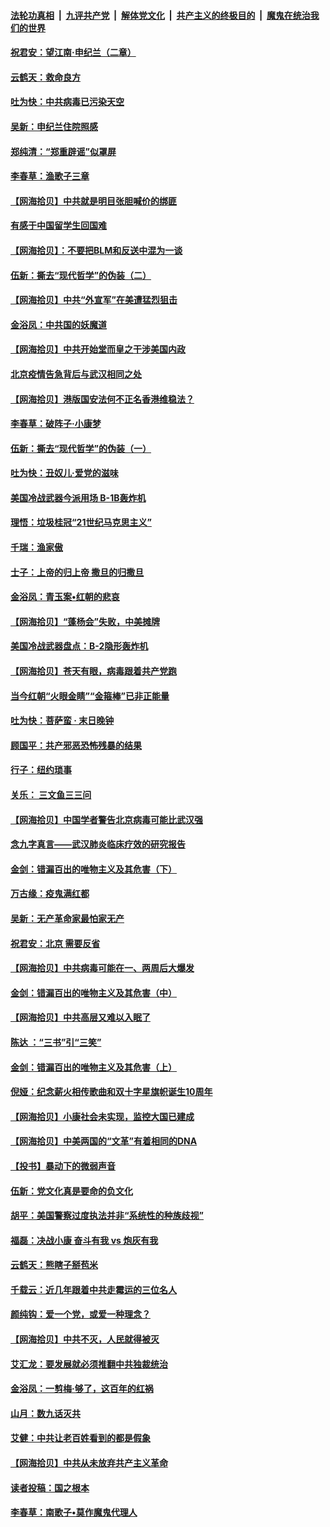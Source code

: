####  [法轮功真相](../../../../basic/blob/master/README.md?t=06281002) &nbsp;|&nbsp; [九评共产党](../../../../9ping.md/blob/master/README.md?t=06281002) &nbsp;|&nbsp; [解体党文化](../../../../jtdwh.md/blob/master/README.md?t=06281002)  &nbsp;|&nbsp; [共产主义的终极目的](../../../../gczydzjmd.md/blob/master/README.md?t=06281002) &nbsp;|&nbsp; [魔鬼在统治我们的世界](../../../../mgztzwmdsj.md/blob/master/README.md?t=06281002) 

#### [祝君安：望江南·申纪兰（二章）](../pages/nsc993/n12216556.md?t=06281002) 

#### [云鹤天：救命良方](../pages/nsc993/n12216543.md?t=06281002) 

#### [吐为快：中共病毒已污染天空](../pages/nsc993/n12215786.md?t=06281002) 

#### [吴新：申纪兰住院照感](../pages/nsc993/n12215730.md?t=06281002) 

#### [郑纯清：“郑重辟谣”似罩屏](../pages/nsc993/n12215700.md?t=06281002) 

#### [李春草：渔歌子三章](../pages/nsc993/n12215653.md?t=06281002) 

#### [【网海拾贝】中共就是明目张胆喊价的绑匪](../pages/nsc993/n12215381.md?t=06281002) 

#### [有感于中国留学生回国难](../pages/nsc993/n12212960.md?t=06281002) 

#### [【网海拾贝】：不要把BLM和反送中混为一谈](../pages/nsc993/n12213076.md?t=06281002) 

#### [伍新：撕去“现代哲学”的伪装（二）](../pages/nsc993/n12211310.md?t=06281002) 

#### [【网海拾贝】中共“外宣军”在美遭猛烈狙击](../pages/nsc993/n12211190.md?t=06281002) 

#### [金浴凤：中共国的妖魔道](../pages/nsc993/n12208163.md?t=06281002) 

#### [【网海拾贝】中共开始堂而皇之干涉美国内政](../pages/nsc993/n12205646.md?t=06281002) 

#### [北京疫情告急背后与武汉相同之处](../pages/nsc993/n12201610.md?t=06281002) 

#### [【网海拾贝】港版国安法何不正名香港维稳法？](../pages/nsc993/n12203675.md?t=06281002) 

#### [李春草：破阵子·小康梦](../pages/nsc993/n12202996.md?t=06281002) 

#### [伍新：撕去“现代哲学”的伪装（一）](../pages/nsc993/n12202666.md?t=06281002) 

#### [吐为快：丑奴儿·爱党的滋味](../pages/nsc993/n12202630.md?t=06281002) 

#### [美国冷战武器今派用场 B-1B轰炸机](../pages/nsc993/n12202368.md?t=06281002) 

#### [理悟：垃圾桂冠“21世纪马克思主义”](../pages/nsc993/n12201220.md?t=06281002) 

#### [千瑞：渔家傲](../pages/nsc993/n12201174.md?t=06281002) 

#### [士子：上帝的归上帝 撒旦的归撒旦](../pages/nsc993/n12199902.md?t=06281002) 

#### [金浴凤：青玉案•红朝的悲哀](../pages/nsc993/n12199650.md?t=06281002) 

#### [【网海拾贝】“蓬杨会”失败，中美摊牌](../pages/nsc993/n12199598.md?t=06281002) 

#### [美国冷战武器盘点：B-2隐形轰炸机](../pages/nsc993/n12199226.md?t=06281002) 

#### [【网海拾贝】苍天有眼，病毒跟着共产党跑](../pages/nsc993/n12197648.md?t=06281002) 

#### [当今红朝“火眼金睛”“金箍棒”已非正能量](../pages/nsc993/n12196834.md?t=06281002) 

#### [吐为快：菩萨蛮 · 末日晚钟](../pages/nsc993/n12196689.md?t=06281002) 

#### [顾国平：共产邪恶恐怖残暴的结果](../pages/nsc993/n12195238.md?t=06281002) 

#### [行子：纽约琐事](../pages/nsc993/n12194752.md?t=06281002) 

#### [关乐： 三文鱼三三问](../pages/nsc993/n12194626.md?t=06281002) 

#### [【网海拾贝】中国学者警告北京病毒可能比武汉强](../pages/nsc993/n12193964.md?t=06281002) 

#### [念九字真言——武汉肺炎临床疗效的研究报告](../pages/nsc993/n12190804.md?t=06281002) 

#### [金剑：错漏百出的唯物主义及其危害（下）](../pages/nsc993/n12191909.md?t=06281002) 

#### [万古缘：疫鬼满红都](../pages/nsc993/n12191847.md?t=06281002) 

#### [吴新：无产革命家最怕家无产](../pages/nsc993/n12191806.md?t=06281002) 

#### [祝君安：北京 需要反省](../pages/nsc993/n12191766.md?t=06281002) 

#### [【网海拾贝】中共病毒可能在一、两周后大爆发](../pages/nsc993/n12190517.md?t=06281002) 

#### [金剑：错漏百出的唯物主义及其危害（中）](../pages/nsc993/n12188778.md?t=06281002) 

#### [【网海拾贝】中共高层又难以入眠了](../pages/nsc993/n12188425.md?t=06281002) 

#### [陈达 ：“三书”引“三笑”](../pages/nsc993/n12187929.md?t=06281002) 

#### [金剑：错漏百出的唯物主义及其危害（上）](../pages/nsc993/n12186502.md?t=06281002) 

#### [倪娅：纪念薪火相传歌曲和双十字星旗帜诞生10周年](../pages/nsc993/n12186439.md?t=06281002) 

#### [【网海拾贝】小康社会未实现，监控大国已建成](../pages/nsc993/n12185468.md?t=06281002) 

#### [【网海拾贝】中美两国的“文革”有着相同的DNA](../pages/nsc993/n12184487.md?t=06281002) 

#### [【投书】暴动下的微弱声音](../pages/nsc993/n12183493.md?t=06281002) 

#### [伍新：党文化真是要命的负文化](../pages/nsc993/n12182742.md?t=06281002) 

#### [胡平：美国警察过度执法并非“系统性的种族歧视”](../pages/nsc993/n12182713.md?t=06281002) 

#### [福磊：决战小康 奋斗有我 vs 炮灰有我](../pages/nsc993/n12182693.md?t=06281002) 

#### [云鹤天：熊瞎子掰苞米](../pages/nsc993/n12182680.md?t=06281002) 

#### [千载云：近几年跟着中共走霉运的三位名人](../pages/nsc993/n12182649.md?t=06281002) 

#### [颜纯钩：爱一个党，或爱一种理念？](../pages/nsc993/n12182640.md?t=06281002) 

#### [【网海拾贝】中共不灭，人民就得被灭](../pages/nsc993/n12180698.md?t=06281002) 

#### [艾汇龙：要发展就必须推翻中共独裁统治](../pages/nsc993/n12180647.md?t=06281002) 

#### [金浴凤：一剪梅·够了，这百年的红祸](../pages/nsc993/n12180002.md?t=06281002) 

#### [山月：数九话灭共](../pages/nsc993/n12179940.md?t=06281002) 

#### [艾健：中共让老百姓看到的都是假象](../pages/nsc993/n12179778.md?t=06281002) 

#### [【网海拾贝】中共从未放弃共产主义革命](../pages/nsc993/n12176687.md?t=06281002) 

#### [读者投稿：国之根本](../pages/nsc993/n12176662.md?t=06281002) 

#### [李春草：南歌子•莫作魔鬼代理人](../pages/nsc993/n12176610.md?t=06281002) 

